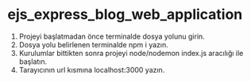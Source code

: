 # ejs_express_blog_web_application

1) Projeyi başlatmadan önce terminalde dosya yolunu girin.
2) Dosya yolu belirlenen terminalde npm i yazın.
3) Kurulumlar bittikten sonra projeyi node/nodemon index.js aracılığı ile başlatın.
4) Tarayıcının url kısmına localhost:3000 yazın.
